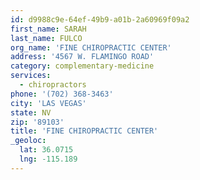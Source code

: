 ```yaml
---
id: d9988c9e-64ef-49b9-a01b-2a60969f09a2
first_name: SARAH
last_name: FULCO
org_name: 'FINE CHIROPRACTIC CENTER'
address: '4567 W. FLAMINGO ROAD'
category: complementary-medicine
services:
  - chiropractors
phone: '(702) 368-3463'
city: 'LAS VEGAS'
state: NV
zip: '89103'
title: 'FINE CHIROPRACTIC CENTER'
_geoloc:
  lat: 36.0715
  lng: -115.189
---
```

